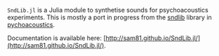 ``SndLib.jl`` is a Julia module to synthetise sounds for psychoacoustics experiments. This is mostly a port in progress from the [sndlib](https://github.com/sam81/pychoacoustics/blob/master/pychoacoustics/sndlib.py) library in [pychoacoustics](https://github.com/sam81/pychoacoustics).

Documentation is available here: [http://sam81.github.io/SndLib.jl/](http://sam81.github.io/SndLib.jl/).